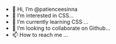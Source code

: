 - 👋 Hi, I’m @patienceesinna
- 👀 I’m interested in CSS...
- 🌱 I’m currently learning CSS ...
- 💞️ I’m looking to collaborate on Github...
- 📫 How to reach me ...

<!---
patienceesinna/patienceesinna is a ✨ special ✨ repository because its `README.md` (this file) appears on your GitHub profile.
You can click the Preview link to take a look at your changes.
--->
